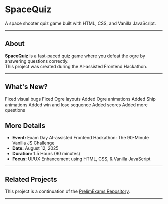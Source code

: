 # SpaceQuiz

A space shooter quiz game built with HTML, CSS, and Vanilla JavaScript.

---

## About

**SpaceQuiz** is a fast-paced quiz game where you defeat the ogre by answering questions correctly.  
This project was created during the AI-assisted Frontend Hackathon.

---

## What's New?

Fixed visual bugs
Fixed Ogre layouts
Added Ogre animations
Added Ship animations
Added win and lose sequence
Added scores
Added more questions



## More Details

- **Event:** Exam Day AI-assisted Frontend Hackathon: The 90-Minute Vanilla JS Challenge  
- **Date:** August 12, 2025  
- **Duration:** 1.5 Hours (90 minutes)  
- **Focus:** UI/UX Enhancement using HTML, CSS, & Vanilla JavaScript

---

## Related Projects

This project is a continuation of the [PrelimExams Repository](https://github.com/JohnEstano/PrelimExam).

---


